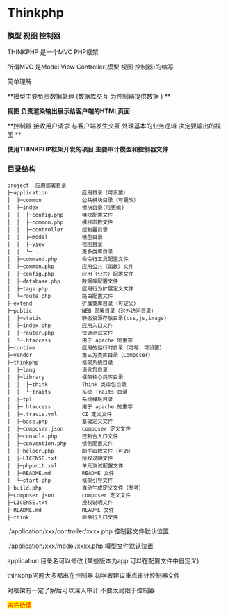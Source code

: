 # Thinkphp

### 模型 视图 控制器

THINKPHP 是一个MVC PHP框架

所谓MVC 是Model View Controller(模型 视图 控制器)的缩写&#x20;

简单理解

**模型主要负责数据处理 (数据库交互 为控制器提供数据 ) **

**视图 负责渲染输出展示给客户端的HTML页面**

**控制器  接收用户请求 与客户端发生交互  处理基本的业务逻辑 决定要输出的视图 **

**使用THINKPHP框架开发的项目 主要审计模型和控制器文件**

### 目录结构

```
project  应用部署目录
├─application           应用目录（可设置）
│  ├─common             公共模块目录（可更改）
│  ├─index              模块目录(可更改)
│  │  ├─config.php      模块配置文件
│  │  ├─common.php      模块函数文件
│  │  ├─controller      控制器目录
│  │  ├─model           模型目录
│  │  ├─view            视图目录
│  │  └─ ...            更多类库目录
│  ├─command.php        命令行工具配置文件
│  ├─common.php         应用公共（函数）文件
│  ├─config.php         应用（公共）配置文件
│  ├─database.php       数据库配置文件
│  ├─tags.php           应用行为扩展定义文件
│  └─route.php          路由配置文件
├─extend                扩展类库目录（可定义）
├─public                WEB 部署目录（对外访问目录）
│  ├─static             静态资源存放目录(css,js,image)
│  ├─index.php          应用入口文件
│  ├─router.php         快速测试文件
│  └─.htaccess          用于 apache 的重写
├─runtime               应用的运行时目录（可写，可设置）
├─vendor                第三方类库目录（Composer）
├─thinkphp              框架系统目录
│  ├─lang               语言包目录
│  ├─library            框架核心类库目录
│  │  ├─think           Think 类库包目录
│  │  └─traits          系统 Traits 目录
│  ├─tpl                系统模板目录
│  ├─.htaccess          用于 apache 的重写
│  ├─.travis.yml        CI 定义文件
│  ├─base.php           基础定义文件
│  ├─composer.json      composer 定义文件
│  ├─console.php        控制台入口文件
│  ├─convention.php     惯例配置文件
│  ├─helper.php         助手函数文件（可选）
│  ├─LICENSE.txt        授权说明文件
│  ├─phpunit.xml        单元测试配置文件
│  ├─README.md          README 文件
│  └─start.php          框架引导文件
├─build.php             自动生成定义文件（参考）
├─composer.json         composer 定义文件
├─LICENSE.txt           授权说明文件
├─README.md             README 文件
├─think                 命令行入口文件
```

./application/xxx/controller/xxxx.php 控制器文件默认位置

./application/xxx/model/xxxx.php 模型文件默认位置

application 目录名可以修改 (某些版本为app  可以在配置文件中自定义)

thinkphp问题大多都出在控制器 初学者建议重点审计控制器文件&#x20;

对框架有一定了解后可以深入审计 不要太局限于控制器

<mark style="color:red;">未完待续</mark>


